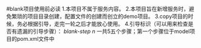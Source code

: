 #blank项目使用前必读
1.本项目不属于服务内容。
2.本项目旨在新增服务时，避免繁琐的项目目录创建，配置文件的创建而创立的demo项目。
3.copy项目的时候，务必根据引导，走完一轮之后才能放心使用。
4.引导标识（可以用来检查是否有遗漏的引导步骤）： *blank-step n*  一共5五个步骤；第一个步骤位于model项目的pom.xml文件中